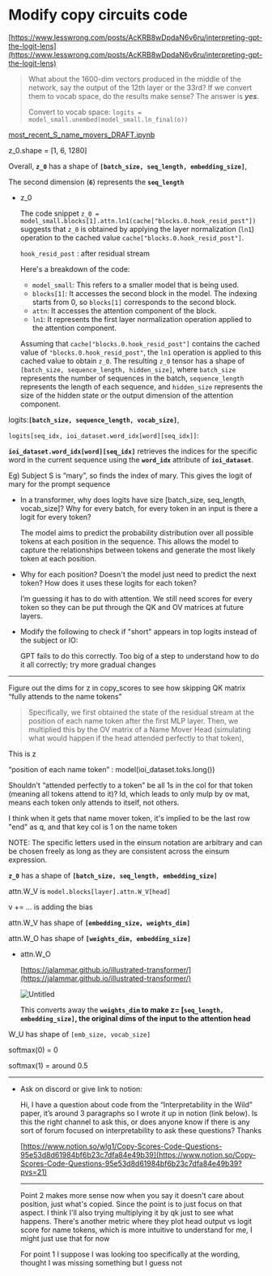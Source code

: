 # Modify copy circuits code

[https://www.lesswrong.com/posts/AcKRB8wDpdaN6v6ru/interpreting-gpt-the-logit-lens](https://www.lesswrong.com/posts/AcKRB8wDpdaN6v6ru/interpreting-gpt-the-logit-lens)

> What about the 1600-dim vectors produced in the middle of the network, say the output of the 12th layer or the 33rd? If we convert them to vocab space, do the results make sense? The answer is ***yes***.
> 
> 
> Convert to vocab space: `logits = model_small.unembed(model_small.ln_final(o))`
> 

[most_recent_S_name_movers_DRAFT.ipynb](../../Code%20Notebooks%20432b45bb746f43eabf4172f69d384f8a/most_recent_S_name_movers_DRAFT%20ipynb%20ee6f1afdee0b4f369cf505ae00aaed4d.md) 

z_0.shape = [1, 6, 1280]

Overall, **`z_0`** has a shape of **`[batch_size, seq_length, embedding_size]`**,

The second dimension (**`6`**) represents the **`seq_length`**

- z_0
    
    The code snippet `z_0 = model_small.blocks[1].attn.ln1(cache["blocks.0.hook_resid_post"])` suggests that `z_0` is obtained by applying the layer normalization (`ln1`) operation to the cached value `cache["blocks.0.hook_resid_post"]`.
    
    `hook_resid_post` : after residual stream
    
    Here's a breakdown of the code:
    
    - `model_small`: This refers to a smaller model that is being used.
    - `blocks[1]`: It accesses the second block in the model. The indexing starts from 0, so `blocks[1]` corresponds to the second block.
    - `attn`: It accesses the attention component of the block.
    - `ln1`: It represents the first layer normalization operation applied to the attention component.
    
    Assuming that `cache["blocks.0.hook_resid_post"]` contains the cached value of `"blocks.0.hook_resid_post"`, the `ln1` operation is applied to this cached value to obtain `z_0`. The resulting `z_0` tensor has a shape of `[batch_size, sequence_length, hidden_size]`, where `batch_size` represents the number of sequences in the batch, `sequence_length` represents the length of each sequence, and `hidden_size` represents the size of the hidden state or the output dimension of the attention component.
    

logits:**`[batch_size, sequence_length, vocab_size]`**,

`logits[seq_idx, ioi_dataset.word_idx[word][seq_idx]]`:

**`ioi_dataset.word_idx[word][seq_idx]`** retrieves the indices for the specific word in the current sequence using the **`word_idx`** attribute of **`ioi_dataset`**.

Eg) Subject S is “mary”, so finds the index of mary. This gives the logit of mary for the prompt sequence

- In a transformer, why does logits have size [batch_size, seq_length, vocab_size]? Why for every batch, for every token in an input is there a logit for every token?
    
    The model aims to predict the probability distribution over all possible tokens at each position in the sequence. This allows the model to capture the relationships between tokens and generate the most likely token at each position.
    
- Why for each position? Doesn't the model just need to predict the next token? How does it uses these logits for each token?
    
    I’m guessing it has to do with attention. We still need scores for every token so they can be put through the QK and OV matrices at future layers.
    
- Modify the following to check if "short" appears in top logits instead of the subject or IO:
    
    GPT fails to do this correctly. Too big of a step to understand how to do it all correctly; try more gradual changes
    

---

Figure out the dims for z in copy_scores to see how skipping QK matrix “fully attends to the name tokens”

> Specifically, we first obtained the state of the residual stream at the position of each name token after the first MLP layer. Then, we multiplied this by the OV matrix of a Name Mover Head (simulating what would happen if the head attended perfectly to that token),
> 

This is z

“position of each name token” : model(ioi_dataset.toks.long())

Shouldn't “attended perfectly to a token” be all 1s in the col for that token (meaning all tokens attend to it)? Id, which leads to only mulp by ov mat, means each token only attends to itself, not others.

I think when it gets that name mover token, it's implied to be the last row "end" as q, and that key col is 1 on the name token

NOTE: The specific letters used in the einsum notation are arbitrary and can be chosen freely as long as they are consistent across the einsum expression.

**`z_0`** has a shape of **`[batch_size, seq_length, embedding_size]`**

attn.W_V is `model.blocks[layer].attn.W_V[head]`

v += … is adding the bias

attn.W_V has shape of **`[embedding_size, weights_dim]`**

attn.W_O has shape of **`[weights_dim, embedding_size]`**

- attn.W_O
    
    [https://jalammar.github.io/illustrated-transformer/](https://jalammar.github.io/illustrated-transformer/)
    
    ![Untitled](Modify%20copy%20circuits%20code%20004c16a403b04ddbb7c09b62cad532d7/Untitled.png)
    
    This converts away the **`weights_dim` to make z= [`seq_length, embedding_size]`, the original dims of the input to the attention head**
    

W_U has shape of `[emb_size, vocab_size]`

softmax(0) = 0

softmax(1) = around 0.5

---

- Ask on discord or give link to notion:
    
    Hi, I have a question about code from the “Interpretability in the Wild” paper, it’s around 3 paragraphs so I wrote it up in notion (link below). Is this the right channel to ask this, or does anyone know if there is any sort of forum focused on interpretability to ask these questions? Thanks
    
    [https://www.notion.so/wlg1/Copy-Scores-Code-Questions-95e53d8d61984bf6b23c7dfa84e49b39](https://www.notion.so/Copy-Scores-Code-Questions-95e53d8d61984bf6b23c7dfa84e49b39?pvs=21)
    
    ---
    
    Point 2 makes more sense now when you say it doesn't care about position, just what's copied. Since the point is to just focus on that aspect. I think I'll also trying multiplying it by qk just to see what happens. There's another metric where they plot head output vs logit score for name tokens, which is more intuitive to understand for me, I might just use that for now
    
    For point 1 I suppose I was looking too specifically at the wording, thought I was missing something but I guess not